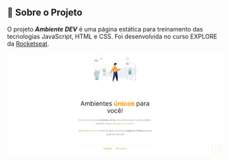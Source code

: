 ## :bookmark_tabs: Sobre o Projeto

O projeto ***Ambiente DEV*** é uma página estática para treinamento das tecnologias JavaScript, HTML e CSS. Foi desenvolvida no curso EXPLORE da [Rocketseat](https://rocketseat.com.br/).

<div align="center">

<img src="./img/AmbienteDEV.jpg" width="1200px" alt="Preview" />

</div>
